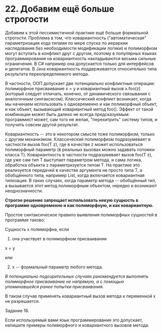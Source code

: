 # 22. Добавим ещё больше строгости

Добавим к этой пессимистичной практике ещё больше формальной строгости. Проблема в том, что ковариантность ("автоматическая" параметризация кода типами по мере спуска по иерархии наследования без необходимости модификации логики) и полиморфизм могут вступать в конфликт друг с другом, поэтому в популярных языках программирования на ковариантность накладываются весьма сильные ограничения. В C# например она допускается только для интерфейсов и делегатов. В Java ковариантность поддерживается относительно типа результата переопределяемого метода.

В частности, ООП допускает две потенциально конфликтные операции: полиморфное присваивание
x = y
и ковариантный вызов
x.foo(z)
(который следует отличать, конечно, от динамического связывания с аналогичным синтаксисом). Классический конфликт возникает, когда мы начинаем использовать x одновременно и как полиморфный объект, и как объект, вызывающий ковариантный метод foo(). Эффект от такой комбинации может быть далеко не всегда предсказуемым: программист может, сам того не желая, "перехитрить" систему типов, и получить совсем другой результат.

Ковариантность -- это в некотором смысле тоже полиморфизм, только с другим механизмом.
Классический полиморфизм подразумевает в частности вызов foo(T z), где в качестве z может использоваться полиморфный параметр (в реальных вызовах можно задавать потомки класса T).
Ковариантность в частности подразумевает вызов foo<T>(T z), где уже сам тип T выступает параметром метода, и сама логика, обработка объекта z параметризуется типом T. На практике это реализуется передачей в качестве аргумента не просто типа T, а обобщённого типа, например List<T>, когда включается ковариантная типизация.
В таких случаях, когда параметр метода -- обобщённый тип, а вызывается этот метод полиморфным объектом, нередко и возникают неоднозначности.

**Строгое решение запрещает использовать некую сущность в программе одновременно и как полиморфную, и как ковариантную.**

Простое синтаксическое правило выявления полиморфных сущностей в программе таково:

Сущность x полиморфна, если

1. она участвует в полиморфном присваивании

x = y

или

2. x -- формальный параметр любого метода.

_В потенциально подозрительных случаях рекомендуется выполнять полиморфное присваивание не напрямую, а с помощью упоминавшейся ранее попытки присваивания._

В таком случае применять ковариантный вызов метода к переменной x не разрешается.

Задание 16.

Если используемый вами язык программирования это допускает, напишите примеры полиморфного и ковариантного вызовов метода.
